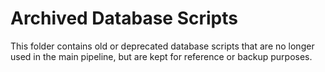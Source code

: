 # Archived Database Scripts

This folder contains old or deprecated database scripts that are no longer used in the main pipeline, but are kept for reference or backup purposes. 